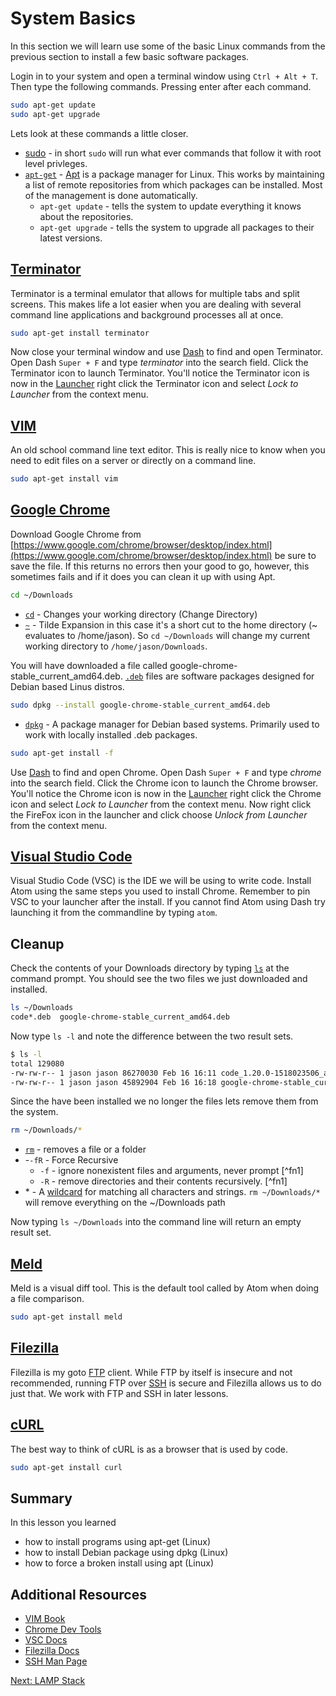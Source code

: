 # System Basics
In this section we will learn use some of the basic Linux commands from the previous section to install a few basic software packages.

Login in to your system and open a terminal window using ```Ctrl + Alt + T```. Then type the following commands. Pressing enter after each command.

```sh
sudo apt-get update
sudo apt-get upgrade
```
Lets look at these commands a little closer.
* [sudo](https://help.ubuntu.com/community/RootSudo) - in short ```sudo``` will run what ever commands that follow it with root level privleges.
* [```apt-get```](http://manpages.ubuntu.com/manpages/zesty/man8/apt.8.html) - [Apt](https://help.ubuntu.com/lts/serverguide/apt.html) is a package manager for Linux. This works by maintaining a list of remote repositories from which packages can be installed. Most of the management is done automatically.
    * ```apt-get update``` - tells the system to update everything it knows about the repositories.   
    * ```apt-get upgrade``` - tells the system to upgrade all packages to their latest versions.

## [Terminator](https://gnometerminator.blogspot.com/p/introduction.html)

Terminator is a terminal emulator that allows for multiple tabs and split screens. This makes life a lot easier when you are dealing with several command line applications and background processes all at once.

```sh
sudo apt-get install terminator
```
Now close your terminal window and use [Dash](https://help.ubuntu.com/lts/ubuntu-help/unity-dash-intro.html) to find and open Terminator. Open Dash ```Super + F``` and type _terminator_ into the search field. Click the Terminator icon to launch Terminator. You'll notice the Terminator icon is now in the [Launcher](https://help.ubuntu.com/stable/ubuntu-help/unity-launcher-intro.html) right click the Terminator icon and select _Lock to Launcher_ from the context menu.

## [VIM](http://www.vim.org/)

An old school command line text editor. This is really nice to know when you need to edit files on a server or directly on a command line.

```sh
sudo apt-get install vim
```
## [Google Chrome](https://support.google.com/chrome/?hl=en#topic=3227046)

Download Google Chrome from [https://www.google.com/chrome/browser/desktop/index.html](https://www.google.com/chrome/browser/desktop/index.html) be sure to save the file. If this returns no errors then your good to go, however, this sometimes fails and if it does you can clean it up with using Apt.

```sh
cd ~/Downloads
```

* [```cd```](http://manpages.ubuntu.com/manpages/zesty/man1/cd.1posix.html) - Changes your working directory (Change Directory)
* [```~```](http://www.gnu.org/software/bash/manual/html_node/Tilde-Expansion.html) -
Tilde Expansion in this case it's a short cut to the home directory (~ evaluates to /home/jason). So ```cd ~/Downloads``` will change my current working directory to ```/home/jason/Downloads```.

You will have downloaded a file called google-chrome-stable_current_amd64.deb. [```.deb```](https://www.debian.org/doc/manuals/debian-faq/ch-pkg_basics.en.html) files are software packages designed for Debian based Linus distros.

```sh
sudo dpkg --install google-chrome-stable_current_amd64.deb
```

* [```dpkg```](https://help.ubuntu.com/lts/serverguide/dpkg.html) - A package manager for Debian based systems. Primarily used to work with locally installed .deb packages.

```sh
sudo apt-get install -f
```

Use [Dash](https://help.ubuntu.com/lts/ubuntu-help/unity-dash-intro.html) to find and open Chrome. Open Dash ```Super + F``` and type _chrome_ into the search field. Click the Chrome icon to launch the Chrome browser. You'll notice the Chrome icon is now in the [Launcher](https://help.ubuntu.com/stable/ubuntu-help/unity-launcher-intro.html) right click the Chrome icon and select _Lock to Launcher_ from the context menu. Now right click the FireFox icon in the launcher and click choose _Unlock from Launcher_ from the context menu.

## [Visual Studio Code](https://code.visualstudio.com/)

Visual Studio Code (VSC) is the IDE we will be using to write code. Install Atom using the same steps you used to install Chrome. Remember to pin VSC to your launcher after the install. If you cannot find Atom using Dash try launching it from the commandline by typing ```atom```.

## Cleanup
Check the contents of your Downloads directory by typing [```ls```](http://manpages.ubuntu.com/manpages/zesty/man1/ls.1.html) at the command prompt. You should see the two files we just downloaded and installed.

```sh
ls ~/Downloads
code*.deb  google-chrome-stable_current_amd64.deb
```

Now type ```ls -l``` and note the difference between the two result sets.

```sh
$ ls -l
total 129080
-rw-rw-r-- 1 jason jason 86270030 Feb 16 16:11 code_1.20.0-1518023506_amd64.deb
-rw-rw-r-- 1 jason jason 45892904 Feb 16 16:18 google-chrome-stable_current_amd64.deb
```

Since the have been installed we no longer the files lets remove them from the system.

```sh
rm ~/Downloads/*
```

* [```rm```](http://manpages.ubuntu.com/manpages/zesty/man1/rm.1.html) - removes a file or a folder
* -```-fR``` - Force Recursive
    * ```-f``` - ignore nonexistent files and arguments, never prompt [^fn1]
    * ```-R``` - remove directories and their contents recursively. [^fn1]
* \* - A [wildcard](http://www.tldp.org/LDP/GNU-Linux-Tools-Summary/html/x11655.htm)
for matching all characters and strings. ```rm ~/Downloads/*``` will remove everything on the ~/Downloads path

Now typing ```ls ~/Downloads``` into the command line will return an empty result set.

## [Meld](http://meldmerge.org/)

Meld is a visual diff tool. This is the default tool called by Atom when doing a file comparison.

```sh
sudo apt-get install meld
```

## [Filezilla](https://filezilla-project.org/)

Filezilla is my goto [FTP](https://en.wikipedia.org/wiki/File_Transfer_Protocol) client. While FTP by itself is insecure and not recommended, running FTP over [SSH](https://en.wikipedia.org/wiki/Secure_Shell) is secure and Filezilla allows us to do just that. We work with FTP and SSH in later lessons.

## [cURL](https://curl.haxx.se/docs/manpage.html)

The best way to think of cURL is as a browser that is used by code.

```sh
sudo apt-get install curl
```

## Summary
In this lesson you learned
* how to install programs using apt-get (Linux)
* how to install Debian package using dpkg (Linux)
* how to force a broken install using apt (Linux)


## Additional Resources
* [VIM Book](ftp://ftp.vim.org/pub/vim/doc/book/vimbook-OPL.pdf)
* [Chrome Dev Tools](https://developer.chrome.com/devtools)
* [VSC Docs](https://code.visualstudio.com/docs)
* [Filezilla Docs](https://wiki.filezilla-project.org/Documentation)
* [SSH Man Page](http://linuxcommand.org/man_pages/ssh1.html)

[Next: LAMP Stack](04-LAMPStack.md)
